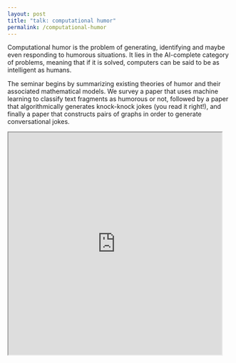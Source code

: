 ```yaml
---
layout: post
title: "talk: computational humor"
permalink: /computational-humor
---
```


Computational humor is the problem of generating, identifying and maybe even responding to humorous situations. It lies in the AI-complete category of problems, meaning that if it is solved, computers can be said to be as intelligent as humans.

The seminar begins by summarizing existing theories of humor and their associated mathematical models. We survey a paper that uses machine learning to classify text fragments as humorous or not, followed by a paper that algorithmically generates knock-knock jokes (you read it right!), and finally a paper that constructs pairs of graphs in order to generate conversational jokes.

<iframe src="https://drive.google.com/file/d/0ByQtLx_3RS9-b1ZMOTAwYkU1Z3M/preview" width="95%" height="500"></iframe>

<!-- <br/><div align="justify"><sup>1</sup> This was presented as a seminar for an Artificial Intelligence course, in a team of three during my junior year. It was well received, with Professor Bhattacharya (now Director, IIT Patna) commenting, <i>"Foundation, technique, recent advances - all aspects were dealt with with aplomb and insight. A model seminar, no doubt."</i></div> -->
